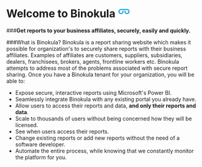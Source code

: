 # Welcome to Binokula ![](images/favicon.png)

###**Get reports to your business affiliates, securely, easily and quickly.**

###What is Binokula?
Binokula is a report sharing website which makes it possible for organization's to securely share reports with their business affiliates. Examples of affiliates are customers, suppliers, subsidiaries, dealers, franchisees, brokers, agents, frontline workers etc. Binokula attempts to address most of the problems associated with secure report sharing. Once you have a Binokula tenant for your organization, you will be able to:

* Expose secure, interactive reports using Microsoft's Power BI.
* Seamlessly integrate Binokula with any existing portal you already have.
* Allow users to access their reports and data, **and only their reports and data**.
* Scale to thousands of users without being concerned how they will be licensed.
* See when users access their reports.
* Change existing reports or add new reports without the need of a software developer.
* Automate the entire process, while knowing that we constantly monitor the platform for you.
